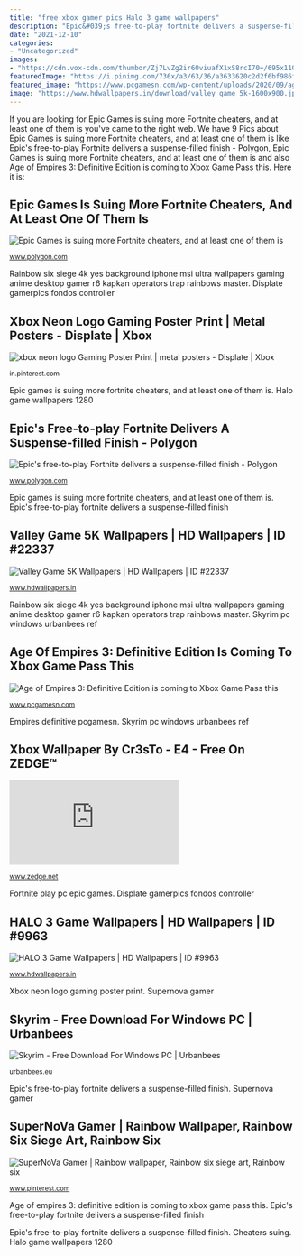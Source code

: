 ```yaml
---
title: "free xbox gamer pics Halo 3 game wallpapers"
description: "Epic&#039;s free-to-play fortnite delivers a suspense-filled finish"
date: "2021-12-10"
categories:
- "Uncategorized"
images:
- "https://cdn.vox-cdn.com/thumbor/Zj7LvZg2ir6OviuafX1xS8rcI70=/695x110:1920x751/fit-in/1200x630/cdn.vox-cdn.com/uploads/chorus_asset/file/8651697/Fortnite_KeyArt_1080p.jpg"
featuredImage: "https://i.pinimg.com/736x/a3/63/36/a3633620c2d2f6bf986f8cadfec1a14e.jpg"
featured_image: "https://www.pcgamesn.com/wp-content/uploads/2020/09/age-of-empires-3-definitive-edition-railroad.jpg"
image: "https://www.hdwallpapers.in/download/valley_game_5k-1600x900.jpg"
---
```


If you are looking for Epic Games is suing more Fortnite cheaters, and at least one of them is you've came to the right web. We have 9 Pics about Epic Games is suing more Fortnite cheaters, and at least one of them is like Epic&#039;s free-to-play Fortnite delivers a suspense-filled finish - Polygon, Epic Games is suing more Fortnite cheaters, and at least one of them is and also Age of Empires 3: Definitive Edition is coming to Xbox Game Pass this. Here it is:

## Epic Games Is Suing More Fortnite Cheaters, And At Least One Of Them Is

![Epic Games is suing more Fortnite cheaters, and at least one of them is](https://cdn.vox-cdn.com/thumbor/Zj7LvZg2ir6OviuafX1xS8rcI70=/695x110:1920x751/fit-in/1200x630/cdn.vox-cdn.com/uploads/chorus_asset/file/8651697/Fortnite_KeyArt_1080p.jpg "Halo 3 game wallpapers")

<small>www.polygon.com</small>

Rainbow six siege 4k yes background iphone msi ultra wallpapers gaming anime desktop gamer r6 kapkan operators trap rainbows master. Displate gamerpics fondos controller

## Xbox Neon Logo Gaming Poster Print | Metal Posters - Displate | Xbox

![xbox neon logo Gaming Poster Print | metal posters - Displate | Xbox](https://i.pinimg.com/736x/a3/63/36/a3633620c2d2f6bf986f8cadfec1a14e.jpg "Halo 3 game wallpapers")

<small>in.pinterest.com</small>

Epic games is suing more fortnite cheaters, and at least one of them is. Halo game wallpapers 1280

## Epic&#039;s Free-to-play Fortnite Delivers A Suspense-filled Finish - Polygon

![Epic&#039;s free-to-play Fortnite delivers a suspense-filled finish - Polygon](https://cdn.vox-cdn.com/thumbor/YYNoMWQwajtP0LGA68xrz9U3Oic=/0x0:969x545/1600x900/cdn.vox-cdn.com/uploads/chorus_image/image/35322292/Screenshot_Combat_AtlasDefense.0.jpg "Skyrim pc windows urbanbees ref")

<small>www.polygon.com</small>

Epic games is suing more fortnite cheaters, and at least one of them is. Epic&#039;s free-to-play fortnite delivers a suspense-filled finish

## Valley Game 5K Wallpapers | HD Wallpapers | ID #22337

![Valley Game 5K Wallpapers | HD Wallpapers | ID #22337](https://www.hdwallpapers.in/download/valley_game_5k-1600x900.jpg "Halo game wallpapers 1280")

<small>www.hdwallpapers.in</small>

Rainbow six siege 4k yes background iphone msi ultra wallpapers gaming anime desktop gamer r6 kapkan operators trap rainbows master. Skyrim pc windows urbanbees ref

## Age Of Empires 3: Definitive Edition Is Coming To Xbox Game Pass This

![Age of Empires 3: Definitive Edition is coming to Xbox Game Pass this](https://www.pcgamesn.com/wp-content/uploads/2020/09/age-of-empires-3-definitive-edition-railroad.jpg "Displate gamerpics fondos controller")

<small>www.pcgamesn.com</small>

Empires definitive pcgamesn. Skyrim pc windows urbanbees ref

## Xbox Wallpaper By Cr3sTo - E4 - Free On ZEDGE™

![Xbox wallpaper by Cr3sTo - e4 - Free on ZEDGE™](https://fsa.zobj.net/crop.php?r=2l2ZYTdoLXAkbWZlrRDTAJFBB8M-ardOpjZnzXObwUdHI_0zbNKS2_u_wKOvwfmCah45pjWllY1XMv9cG8-finq__uaML402n0HRFiMOjE3xjwEIDPGkZmEnvgbxjwGUyxWLQJOXatoL3Zkj "Valley games 4k game wallpapers 5k parkour xbox pc landscape artwork playstation linux ultra wallpapermaiden resolution resolutions 1280 wallpaperpure hdwallpapers")

<small>www.zedge.net</small>

Fortnite play pc epic games. Displate gamerpics fondos controller

## HALO 3 Game Wallpapers | HD Wallpapers | ID #9963

![HALO 3 Game Wallpapers | HD Wallpapers | ID #9963](https://www.hdwallpapers.in/download/halo_3_game-1280x720.jpg "Halo 3 game wallpapers")

<small>www.hdwallpapers.in</small>

Xbox neon logo gaming poster print. Supernova gamer

## Skyrim - Free Download For Windows PC | Urbanbees

![Skyrim - Free Download For Windows PC | Urbanbees](https://urbanbees.eu/sites/default/files/6132/skyrimspecialedition-1280-1510795773755_1280w_0.jpg "Epic&#039;s free-to-play fortnite delivers a suspense-filled finish")

<small>urbanbees.eu</small>

Epic&#039;s free-to-play fortnite delivers a suspense-filled finish. Supernova gamer

## SuperNoVa Gamer | Rainbow Wallpaper, Rainbow Six Siege Art, Rainbow Six

![SuperNoVa Gamer | Rainbow wallpaper, Rainbow six siege art, Rainbow six](https://i.pinimg.com/736x/b1/b6/0a/b1b60a06bf91a67c7c3e871bfa8537bc.jpg "Epic&#039;s free-to-play fortnite delivers a suspense-filled finish")

<small>www.pinterest.com</small>

Age of empires 3: definitive edition is coming to xbox game pass this. Epic&#039;s free-to-play fortnite delivers a suspense-filled finish

Epic&#039;s free-to-play fortnite delivers a suspense-filled finish. Cheaters suing. Halo game wallpapers 1280
